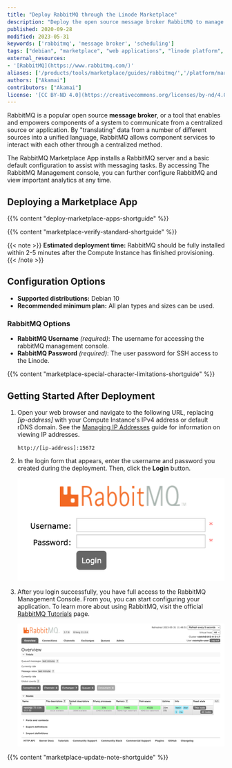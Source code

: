 ```yaml
---
title: "Deploy RabbitMQ through the Linode Marketplace"
description: "Deploy the open source message broker RabbitMQ to manage sending and receiving data using Marketplace Apps."
published: 2020-09-28
modified: 2023-05-31
keywords: ['rabbitmq', 'message broker', 'scheduling']
tags: ["debian", "marketplace", "web applications", "linode platform", "cloud manager"]
external_resources:
- '[RabbitMQ](https://www.rabbitmq.com/)'
aliases: ['/products/tools/marketplace/guides/rabbitmq/','/platform/marketplace/deploy-rabbitmq-with-marketplace-apps/', '/platform/marketplace/deploy-rabbitmq-with-one-click-apps/','/guides/deploy-rabbitmq-with-one-click-apps/','/guides/deploy-rabbitmq-server-with-marketplace-apps/','/guides/deploy-rabbitmq-with-marketplace-apps/','/guides/rabbitmq-marketplace-app/']
authors: ["Akamai"]
contributors: ["Akamai"]
license: '[CC BY-ND 4.0](https://creativecommons.org/licenses/by-nd/4.0)'
---
```


RabbitMQ is a popular open source **message broker**, or a tool that enables and empowers components of a system to communicate from a centralized source or application. By "translating" data from a number of different sources into a unified language, RabbitMQ allows component services to interact with each other through a centralized method.

The RabbitMQ Marketplace App installs a RabbitMQ server and a basic default configuration to assist with messaging tasks. By accessing The RabbitMQ Management console, you can further configure RabbitMQ and view important analytics at any time.

## Deploying a Marketplace App

{{% content "deploy-marketplace-apps-shortguide" %}}

{{% content "marketplace-verify-standard-shortguide" %}}

{{< note >}}
**Estimated deployment time:** RabbitMQ should be fully installed within 2-5 minutes after the Compute Instance has finished provisioning.
{{< /note >}}

## Configuration Options

- **Supported distributions:** Debian 10
- **Recommended minimum plan:** All plan types and sizes can be used.

### RabbitMQ Options

- **RabbitMQ Username** *(required)*: The username for accessing the rabbitMQ management console.
- **RabbitMQ Password** *(required)*: The user password for SSH access to the Linode.

{{% content "marketplace-special-character-limitations-shortguide" %}}

## Getting Started After Deployment

1.  Open your web browser and navigate to the following URL, replacing *[ip-address]* with your Compute Instance's IPv4 address or default rDNS domain. See the [Managing IP Addresses](/docs/products/compute/compute-instances/guides/manage-ip-addresses/) guide for information on viewing IP addresses.

    ```command
    http://[ip-address]:15672
    ```

1.  In the login form that appears, enter the username and password you created during the deployment. Then, click the **Login** button.

    ![Screenshot of the RabbitMQ Login page](rabbitmq-login.png)

1.  After you login successfully, you have full access to the RabbitMQ Management Console. From you, you can start configuring your application. To learn more about using RabbitMQ, visit the official [RabbitMQ Tutorials](https://www.rabbitmq.com/getstarted.html) page.

    ![Screenshot of the RabbitMQ Management Console](rabbitmq-dashboard.png)

{{% content "marketplace-update-note-shortguide" %}}